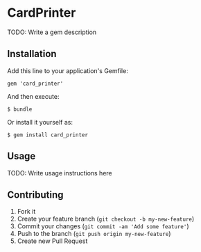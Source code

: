 # CardPrinter

TODO: Write a gem description

## Installation

Add this line to your application's Gemfile:

    gem 'card_printer'

And then execute:

    $ bundle

Or install it yourself as:

    $ gem install card_printer

## Usage

TODO: Write usage instructions here

## Contributing

1. Fork it
2. Create your feature branch (`git checkout -b my-new-feature`)
3. Commit your changes (`git commit -am 'Add some feature'`)
4. Push to the branch (`git push origin my-new-feature`)
5. Create new Pull Request
